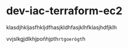 # dev-iac-terraform-ec2
klasdjhkljasfhkljdfhasjkldhfasjklhfklasjhdfjklh

vvjslkgjdlkhjpoñhjpth`rtgoerògt`h
